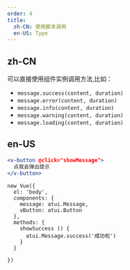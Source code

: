 ```yaml
---
order: 4
title:
  zh-CN: 使用脚本调用
  en-US: Type
---
```


## zh-CN

可以直接使用组件实例调用方法,比如：

- `message.success(content, duration)`
- `message.error(content, duration)`
- `message.info(content, duration)`
- `message.warning(content, duration)`
- `message.loading(content, duration)`

## en-US


````jsx
<v-button @click="showMessage">
  点我会弹出提示
</v-button>
````


````vue-script
new Vue({
  el: 'body',
  components: {
    message: atui.Message,
    vButton: atui.Button
  },
  methods: {
    showSuccess () {
      atui.Message.success('成功啦')
    }
  }

})
````
